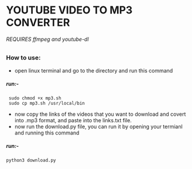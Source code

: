 # YOUTUBE VIDEO TO MP3 CONVERTER

###### REQUIRES ffmpeg and youtube-dl

### How to use:
 - open linux terminal and go to the directory and run this command
##### run:-

     sudo chmod +x mp3.sh
     sudo cp mp3.sh /usr/local/bin

- now copy the links of the videos that you want to download and covert into .mp3 format, and paste into the links.txt file.
- now run the download.py file, you can run it by opening your termianl and running this command
##### run:-
    python3 download.py
